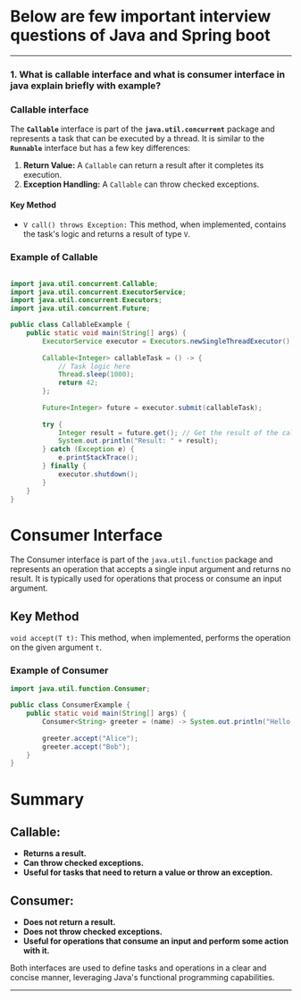 # Below are few important interview questions of Java and Spring boot 
---

### 1. What is callable interface and what is consumer interface in java explain briefly with example?


  
  ### Callable interface

The **`Callable`**  interface is part of the **`java.util.concurrent`** package and represents a task that can be executed by a thread. It is similar to the **`Runnable`** interface but has a few key differences:
1. **Return Value:** A `Callable` can return a result after it completes its execution.
2. **Exception Handling:**  A `Callable` can throw checked exceptions.

#### Key Method
* `V call() throws Exception:` This method, when implemented, contains the task's logic and returns a result of type `V`.
### Example of Callable

``` java 

import java.util.concurrent.Callable;
import java.util.concurrent.ExecutorService;
import java.util.concurrent.Executors;
import java.util.concurrent.Future;

public class CallableExample {
    public static void main(String[] args) {
        ExecutorService executor = Executors.newSingleThreadExecutor();
        
        Callable<Integer> callableTask = () -> {
            // Task logic here
            Thread.sleep(1000);
            return 42;
        };
        
        Future<Integer> future = executor.submit(callableTask);
        
        try {
            Integer result = future.get(); // Get the result of the callable task
            System.out.println("Result: " + result);
        } catch (Exception e) {
            e.printStackTrace();
        } finally {
            executor.shutdown();
        }
    }
}
```

# Consumer Interface

The Consumer interface is part of the `java.util.function` package and represents an operation that accepts a single input argument and returns no result. It is typically used for operations that process or consume an input argument.

## Key Method
`void accept(T t):` This method, when implemented, performs the operation on the given argument `t`.
### Example of Consumer
```java
import java.util.function.Consumer;

public class ConsumerExample {
    public static void main(String[] args) {
        Consumer<String> greeter = (name) -> System.out.println("Hello, " + name + "!");
        
        greeter.accept("Alice");
        greeter.accept("Bob");
    }
}

```
# Summary

## Callable:
- **Returns a result.**
- **Can throw checked exceptions.**
- **Useful for tasks that need to return a value or throw an exception.**

## Consumer:
- **Does not return a result.**
- **Does not throw checked exceptions.**
- **Useful for operations that consume an input and perform some action with it.**

Both interfaces are used to define tasks and operations in a clear and concise manner, leveraging Java's functional programming capabilities.

---
